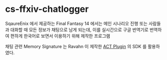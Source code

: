 # cs-ffxiv-chatlogger

SqaureEnix 에서 제공하는 Final Fantasy 14 에서는 메인 시나리오 진행 또는 사람들과 대화할 때 모든 정보가 채팅으로 남게 되는데, 이를 실시간으로 구글 번역기로 번역하여 편하게 한국어로 보면서 이용하기 위해 제작한 프로그램

채팅 관련 Memory Signature 는 Ravahn 이 제작한 [ACT Plugin](https://github.com/ravahn/FFXIV_ACT_Plugin) 의 SDK 를 활용하였다.
